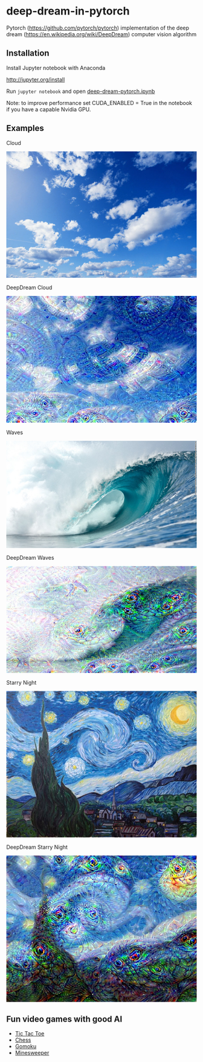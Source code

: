 # deep-dream-in-pytorch
Pytorch (https://github.com/pytorch/pytorch) implementation of the deep dream (https://en.wikipedia.org/wiki/DeepDream) computer vision algorithm

## Installation

Install Jupyter notebook with Anaconda

http://jupyter.org/install

Run `jupyter notebook` and open [deep-dream-pytorch.ipynb](deep-dream-pytorch.ipynb)

Note: to improve performance set CUDA_ENABLED = True in the notebook if you have a capable Nvidia GPU.

## Examples

Cloud

![img](cloud.jpg)

DeepDream Cloud

![dd](deepdream_cloud.jpg)


Waves

![img](wave.jpg)

DeepDream Waves

![dd](deepdream_wave.jpg)

Starry Night

![img](starry_night.jpg)

DeepDream Starry Night

![dd](deepdream_starry_night.jpg)

Fun video games with good AI
-----------------------
-   [Tic Tac Toe](http://play.google.com/store/apps/details?id=com.popoko.gomokuvn)
-   [Chess](http://play.google.com/store/apps/details?id=com.popoko.chessru)
-   [Gomoku](http://play.google.com/store/apps/details?id=com.popoko.gomokukr)
-   [Minesweeper](http://play.google.com/store/apps/details?id=com.popoko.minesweeper)
